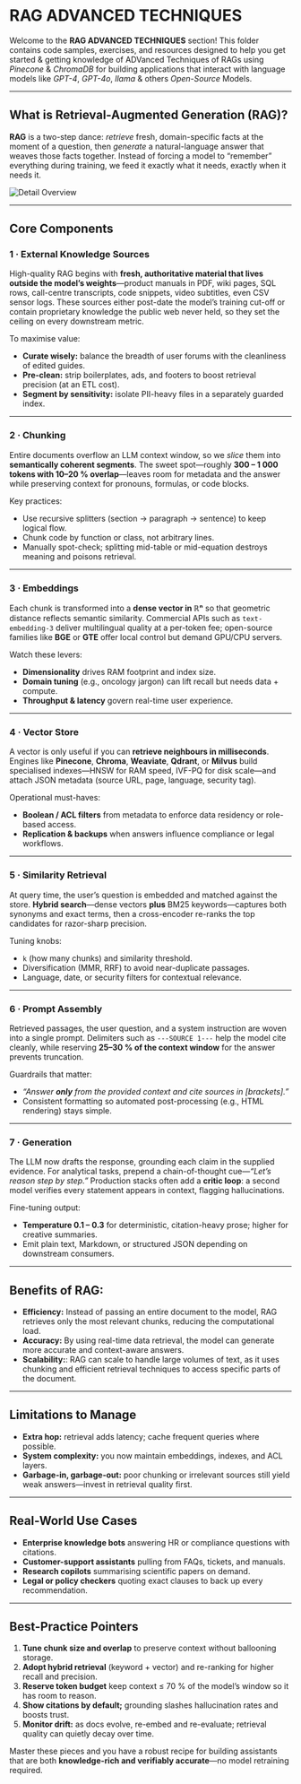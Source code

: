 # RAG ADVANCED TECHNIQUES

Welcome to the **RAG ADVANCED TECHNIQUES** section! This folder contains code samples, exercises, and resources designed to help you get started & getting knowledge of ADVanced Techniques of RAGs using *Pinecone* & *ChromaDB* for building applications that interact with language models like *GPT-4*, *GPT-4o*, *llama* & others *Open-Source* Models.

---

## What is Retrieval-Augmented Generation (RAG)?

**RAG** is a two-step dance: *retrieve* fresh, domain-specific facts at the moment of a question, then *generate* a natural-language answer that weaves those facts together.  Instead of forcing a model to “remember” everything during training, we feed it exactly what it needs, exactly when it needs it.

![Detail Overview](https://myapplication-logos.s3.ap-south-1.amazonaws.com/Detailed+Overview+RAG.jpg)

---

## Core Components

### 1 · External Knowledge Sources

High-quality RAG begins with **fresh, authoritative material that lives outside the model’s weights**—product manuals in PDF, wiki pages, SQL rows, call-centre transcripts, code snippets, video subtitles, even CSV sensor logs. These sources either post-date the model’s training cut-off or contain proprietary knowledge the public web never held, so they set the ceiling on every downstream metric.

To maximise value:

- **Curate wisely:** balance the breadth of user forums with the cleanliness of edited guides.  
- **Pre-clean:** strip boilerplates, ads, and footers to boost retrieval precision (at an ETL cost).  
- **Segment by sensitivity:** isolate PII-heavy files in a separately guarded index.

---

### 2 · Chunking

Entire documents overflow an LLM context window, so we *slice* them into **semantically coherent segments**. The sweet spot—roughly **300 – 1 000 tokens with 10–20 % overlap**—leaves room for metadata and the answer while preserving context for pronouns, formulas, or code blocks.

Key practices:

- Use recursive splitters (section → paragraph → sentence) to keep logical flow.  
- Chunk code by function or class, not arbitrary lines.  
- Manually spot-check; splitting mid-table or mid-equation destroys meaning and poisons retrieval.

---

### 3 · Embeddings

Each chunk is transformed into a **dense vector in ℝⁿ** so that geometric distance reflects semantic similarity. Commercial APIs such as `text-embedding-3` deliver multilingual quality at a per-token fee; open-source families like **BGE** or **GTE** offer local control but demand GPU/CPU servers.

Watch these levers:

- **Dimensionality** drives RAM footprint and index size.  
- **Domain tuning** (e.g., oncology jargon) can lift recall but needs data + compute.  
- **Throughput & latency** govern real-time user experience.

---

### 4 · Vector Store

A vector is only useful if you can **retrieve neighbours in milliseconds**. Engines like **Pinecone**, **Chroma**, **Weaviate**, **Qdrant**, or **Milvus** build specialised indexes—HNSW for RAM speed, IVF-PQ for disk scale—and attach JSON metadata (source URL, page, language, security tag).

Operational must-haves:

- **Boolean / ACL filters** from metadata to enforce data residency or role-based access.  
- **Replication & backups** when answers influence compliance or legal workflows.

---

### 5 · Similarity Retrieval

At query time, the user’s question is embedded and matched against the store. **Hybrid search**—dense vectors **plus** BM25 keywords—captures both synonyms and exact terms, then a cross-encoder re-ranks the top candidates for razor-sharp precision.

Tuning knobs:

- `k` (how many chunks) and similarity threshold.  
- Diversification (MMR, RRF) to avoid near-duplicate passages.  
- Language, date, or security filters for contextual relevance.

---

### 6 · Prompt Assembly

Retrieved passages, the user question, and a system instruction are woven into a single prompt. Delimiters such as `---SOURCE 1---` help the model cite cleanly, while reserving **25–30 % of the context window** for the answer prevents truncation.

Guardrails that matter:

- *“Answer **only** from the provided context and cite sources in \[brackets\].”*  
- Consistent formatting so automated post-processing (e.g., HTML rendering) stays simple.

---

### 7 · Generation

The LLM now drafts the response, grounding each claim in the supplied evidence. For analytical tasks, prepend a chain-of-thought cue—*“Let’s reason step by step.”* Production stacks often add a **critic loop**: a second model verifies every statement appears in context, flagging hallucinations.

Fine-tuning output:

- **Temperature 0.1 – 0.3** for deterministic, citation-heavy prose; higher for creative summaries.  
- Emit plain text, Markdown, or structured JSON depending on downstream consumers.

---

## Benefits of RAG:

- **Efficiency:** Instead of passing an entire document to the model, RAG retrieves only the most relevant chunks, reducing the computational load.
- **Accuracy:** By using real-time data retrieval, the model can generate more accurate and context-aware answers.
- **Scalability:**: RAG can scale to handle large volumes of text, as it uses chunking and efficient retrieval techniques to access specific parts of the document.

---

## Limitations to Manage

* **Extra hop:** retrieval adds latency; cache frequent queries where possible.  
* **System complexity:** you now maintain embeddings, indexes, and ACL layers.  
* **Garbage-in, garbage-out:** poor chunking or irrelevant sources still yield weak answers—invest in retrieval quality first.

---

## Real-World Use Cases

* **Enterprise knowledge bots** answering HR or compliance questions with citations.  
* **Customer-support assistants** pulling from FAQs, tickets, and manuals.  
* **Research copilots** summarising scientific papers on demand.  
* **Legal or policy checkers** quoting exact clauses to back up every recommendation.

---

## Best-Practice Pointers

1. **Tune chunk size and overlap** to preserve context without ballooning storage.  
2. **Adopt hybrid retrieval** (keyword + vector) and re-ranking for higher recall and precision.  
3. **Reserve token budget** keep context ≤ 70 % of the model’s window so it has room to reason.  
4. **Show citations by default;** grounding slashes hallucination rates and boosts trust.  
5. **Monitor drift:** as docs evolve, re-embed and re-evaluate; retrieval quality can quietly decay over time.

Master these pieces and you have a robust recipe for building assistants that are both **knowledge-rich and verifiably accurate**—no model retraining required.
